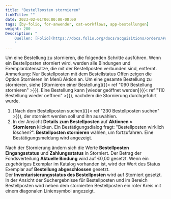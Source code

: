 ```yaml
---
title: "Bestellposten stornieren"
linkTitle: ""
date: 2023-02-01T00:00:00-00:00
tags: [by-folio, for-anwender, cat-workflows, app-bestellungen]
weight: 280
Description: "
    Quellen: [Folio](https://docs.folio.org/docs/acquisitions/orders/#cancelling-an-order-line) & [GBV](https://info.gbv.de/display/FOLIOGBVEXTERN/Folio:+Bestellposten+stornieren)
    "
---
```


Um eine Bestellung zu stornieren, die folgenden Schritte ausführen. Wenn ein Bestellposten storniert wird, werden alle Bindungen und Exemplardatensätze, die mit der Bestellposten verbunden sind, entfernt. Anmerkung: Nur Bestellposten mit dem Bestellstatus Offen zeigen die Option Stornieren im Menü Aktion an. Um eine gesamte Bestellung zu stornieren, siehe [Stornieren einer Bestellung]({{< ref "090 Bestellung stornieren" >}}). Eine Bestellung kann [wieder geöffnet werden]({{< ref "110 Bestellung wieder oeffnen" >}}), nachdem die Stornierung durchgeführt wurde.

1.  [Nach dem Bestellposten suchen]({{< ref "230 Bestellposten suchen" >}}), der storniert werden soll und ihn auswählen.
2.  In der Ansicht **Details zum Bestellposten** auf **Aktionen > Stornieren** klicken. Ein Bestätigungsdialog fragt: "Bestellposten wirklich löschen?". **Bestellposten stornieren** wählen, um fortzufahren. Eine Bestätigungsmeldung wird angezeigt.

Nach der Stornierung ändern sich die Werte **Bestellposten Eingangsstatus** und **Zahlungsstatus** in Storniert. Der Betrag der Fondsverteilung **Aktuelle Bindung** wird auf €0,00 gesetzt. Wenn ein zugehöriges Exemplar im Katalog vorhanden ist, wird der Wert des Status Exemplar auf **Bestellung abgeschlossen** gesetzt. Der **Inventarisierungsstatus des Bestellposten** wird auf Storniert gesetzt. In der Ansicht der Suchergebnisse für Bestellposten und im Bereich Bestellposten wird neben dem stornierten Bestellposten ein roter Kreis mit einem diagonalen Liniensymbol angezeigt.

